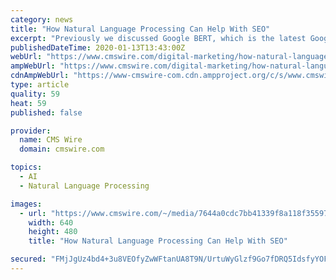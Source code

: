 ```yaml
---
category: news
title: "How Natural Language Processing Can Help With SEO"
excerpt: "Previously we discussed Google BERT, which is the latest Google algorithm update that leverages natural language processing (NLP) and machine learning to improve searches. The big question ..."
publishedDateTime: 2020-01-13T13:43:00Z
webUrl: "https://www.cmswire.com/digital-marketing/how-natural-language-processing-can-help-with-seo/"
ampWebUrl: "https://www.cmswire.com/digital-marketing/how-natural-language-processing-can-help-with-seo/amp/"
cdnAmpWebUrl: "https://www-cmswire-com.cdn.ampproject.org/c/s/www.cmswire.com/digital-marketing/how-natural-language-processing-can-help-with-seo/amp/"
type: article
quality: 59
heat: 59
published: false

provider:
  name: CMS Wire
  domain: cmswire.com

topics:
  - AI
  - Natural Language Processing

images:
  - url: "https://www.cmswire.com/~/media/7644a0cdc7bb41339f8a118f355972f4.jpg?mw=1024&hash=7608FDAEF65C86343297B2F2BBFE0C534C159883"
    width: 640
    height: 480
    title: "How Natural Language Processing Can Help With SEO"

secured: "FMjJgUz4bd4+3u8VEOfyZwWFtanUA8T9N/UrtuWyGlzf9Go7fDRQ5IdsfyYOFdooND0eFnJg1vOi3gJQAE4xKkqjYjCSxJBJLe/f99uP0Th+EV6q8HYKyNgwP1BZUXaXejqNq7vCr5XWMb8yA5Nu0v2zv2210Uqr/O9c9BVmiVkX5G1sjSOp/M/80l7mGjqXyKkT7LF/ngGyiE4n8dcR5gpCrvNg2EKzd/dBzqfnwAWiw40KKNtgfxGF/QJ85aehEKprmNBEB0RlctxS5HJzJt3Rvk7o1S79U65NTiq25jCGTQKPY9IQGv19UqNqIdOv;6kHTUNbv6sWkwD6wZypXjQ=="
---
```



